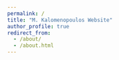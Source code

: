 ```yaml
---
permalink: /
title: "M. Kalomenopoulos Website"
author_profile: true
redirect_from: 
  - /about/
  - /about.html
---
```


